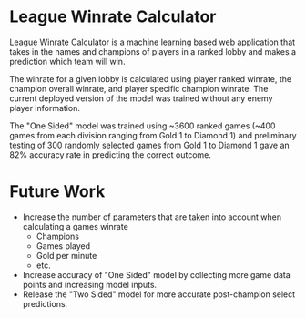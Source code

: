 # League Winrate Calculator
League Winrate Calculator is a machine learning based web application that takes in the names and champions of players in a ranked lobby and makes a prediction which team will win.

The winrate for a given lobby is calculated using player ranked winrate, the champion overall winrate, and player specific champion winrate. The current deployed version of the model was trained without any enemy player information.

The "One Sided" model was trained using ~3600 ranked games (~400 games from each division ranging from Gold 1 to Diamond 1) and preliminary testing of 300 randomly selected games from Gold 1 to Diamond 1 gave an 82% accuracy rate in predicting the correct outcome.

# Future Work
* Increase the number of parameters that are taken into account when calculating a games winrate
    * Champions
    * Games played
    * Gold per minute
    * etc.
* Increase accuracy of "One Sided" model by collecting more game data points and increasing model inputs.
* Release the "Two Sided" model for more accurate post-champion select predictions.
    
